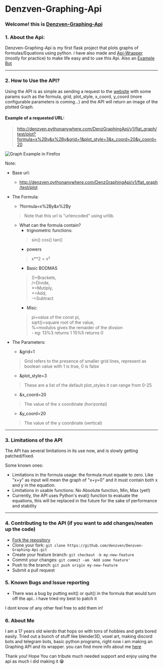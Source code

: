 # Denzven-Graphing-Api
### Welcome! this is [Denzven-Graphing-Api](https://denzven.pythonanywhere.com/)

### 1. About the Api:

Denzven-Graphing-Api is my first flask project that plots graphs of formulas/Equations using python. i have also made and [Api-Wrapper](https://pypi.org/project/Denzven-Graphing-Api-Wrapper) (mostly for practice) to make life easy and to use this Api. Also an [Example Bot](https://github.com/denzven/Denzven-Graphing-Api-Bot) 

---

### 2. How to Use the API?

Using the API is as simple as sending a request to the [website](https://denzven.pythonanywhere.com/) with some params such as the formula, grid, plot_style, x_coord, y_coord (more configurable parameters is coming...) and the API will return an image of the plotted Graph.

#### Example of a requested URL:

> http://denzven.pythonanywhere.com/DenzGraphingApi/v1/flat_graph/test/plot?formula=x%2By&x%2By&grid=1&plot_style=3&x_coord=20&y_coord=20


![Graph Example in Firefox](https://cdn.discordapp.com/attachments/775096810963468288/859152862758961242/unknown.png)

Note:
- Base url:
    - http://denzven.pythonanywhere.com/DenzGraphingApi/v1/flat_graph/test/plot
- The Formula:
    - ?formula=x%2By&x%2By
    > Note that this url is "urlencoded" using urllib.

    - What can the formula contain?
        - trignometric functions:
        > sin() cos() tan() 
        - powers
        > x**2 = x²
        - Basic BODMAS           
        >   ()=Brackets,   
            /=Divide,   
            *=Mutiply,  
            +=Add,  
            -=Subtract  
        - Misc:
        >   pi=value of the const pi,  
            sqrt()=square root of the value,  
            %=modulos gives the remaider of the divsion  
            - eg: 13%3 returns 1
                  15%5 returns 0

- The Parameters: 
    - &grid=1
    > Grid refers to the presence of smaller grid lines, represent as boolean value with 1 is true, 0 is false

    - &plot_style=3
    > These are a list of the default plot_styles it can range from 0-25

    - &x_coord=20
    > The value of the x coordinate (horizontal)

    - &y_coord=20
    > The value of the y coordinate (vertical)

---

### 3. Limitations of the API

The API has several limitations in its use now, and is slowly getting patched/fixed.

Some known ones:
- Limitations in the formula usage: the formula must equate to zero. Like "x+y" as input will mean the graph of "x+y=0" and it must contain both x and y in the equation.  
- Limitations in usable functions: No Absolute function, Min, Max (yet!)
- Currently, the API uses Python's eval() function to evaluate the equations, this will be replaced in the future for the sake of performance and stability

---
### 4. Contributing to the API (if you want to add changes/neaten up the code)

- [Fork the repository](https://github.com/denzven/Denzven-Graphing-Api/fork)
- Clone your fork: `git clone https://github.com/denzven/Denzven-Graphing-Api.git`
- Create your feature branch: `git checkout -b my-new-feature`
- Commit your changes: `git commit -am 'Add some feature'`
- Push to the branch: `git push origin my-new-feature`
- Submit a pull request


### 5. Known Bugs and Issue reporting

- There was a bug by putting exit() or quit() in the formula that would turn off the api.. i have tried my best to patch it

I dont know of any other feel free to add them in!

### 6. About Me

I am a 17 years old wierdo that hops on with tons of hobbies and gets bored easily. Tried out a bunch of stuff like blender3D, voxel art, making discord bots and telegram bots, basic python programs, right now i am making an Graphing API and its wrapper.
you can find more info about me [here](https://denzven.pythonanywhere.com)

Thank you! Hope You can tribute much needed support and enjoy using the api as much i did making it 😁
